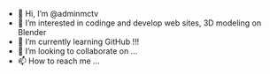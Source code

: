 - 👋 Hi, I’m @adminmctv
- 👀 I’m interested in codinge and develop web sites, 3D modeling on Blender
- 🌱 I’m currently learning GitHub !!!
- 💞️ I’m looking to collaborate on ...
- 📫 How to reach me ...

<!---
adminmctv/adminmctv is a ✨ special ✨ repository because its `README.md` (this file) appears on your GitHub profile.
You can click the Preview link to take a look at your changes.
--->
